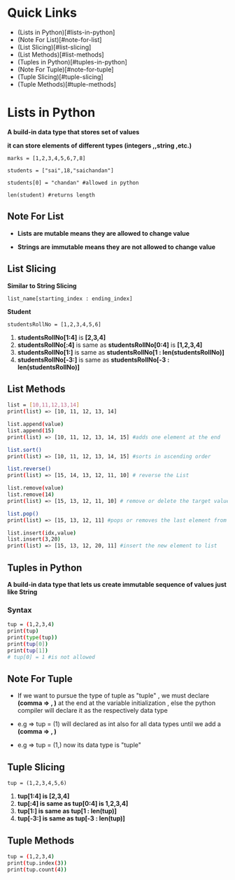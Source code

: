 # Quick Links
- (Lists in Python)[#lists-in-python]
- (Note For List)[#note-for-list]
- (List Slicing)[#list-slicing]
- (List Methods)[#list-methods]
- (Tuples in Python)[#tuples-in-python]
- (Note For Tuple)[#note-for-tuple]
- (Tuple Slicing)[#tuple-slicing]
- (Tuple Methods)[#tuple-methods]



# Lists in Python

**A build-in data type that stores set of values**

**it can store elements of different types (integers ,,string ,etc.)**

```bash****
marks = [1,2,3,4,5,6,7,8]

students = ["sai",18,"saichandan"]

students[0] = "chandan" #allowed in python

len(student) #returns length
```

## Note For List

- **Lists are mutable means they are allowed to change value**

- **Strings are immutable means they are not allowed to change value**

## List Slicing

**Similar to String Slicing**

```bash****
list_name[starting_index : ending_index]
```

**Student**

```bash****
studentsRollNo = [1,2,3,4,5,6]
```

1. **studentsRollNo[1:4]** is **[2,3,4]**
2. **studentsRollNo[:4]** is same as **studentsRollNo[0:4]** is **[1,2,3,4]**
3. **studentsRollNo[1:]** is same as **studentsRollNo[1 : len(studentsRollNo)]**
4. **studentsRollNo[-3:]** is same as **studentsRollNo[-3 : len(studentsRollNo)]**


## List Methods

```bash
list = [10,11,12,13,14] 
print(list) => [10, 11, 12, 13, 14] 

list.append(value)
list.append(15)
print(list) => [10, 11, 12, 13, 14, 15] #adds one element at the end

list.sort()
print(list) => [10, 11, 12, 13, 14, 15] #sorts in ascending order 

list.reverse()
print(list) => [15, 14, 13, 12, 11, 10] # reverse the List 

list.remove(value)
list.remove(14)
print(list) => [15, 13, 12, 11, 10] # remove or delete the target value

list.pop()
print(list) => [15, 13, 12, 11] #pops or removes the last element from the list

list.insert(idx,value)
list.insert(3,20)
print(list) => [15, 13, 12, 20, 11] #insert the new element to list


```


## Tuples in Python
**A build-in data type that lets us create immutable sequence of values just like String**

### Syntax

```bash
tup = (1,2,3,4)
print(tup)
print(type(tup))
print(tup[0])
print(tup[1])
# tup[0] = 1 #is not allowed
```

## Note For Tuple

- If we want to pursue the type of tuple as "tuple" , we must declare **(comma => , )** at the end at the variable initialization , else the python compiler will declare it as the respectively data type

- e.g => tup = (1) will declared as int also for all data types until we add a **(comma => , )**
- e.g => tup = (1,) now its data type is "tuple"



## Tuple Slicing


```bash****
tup = (1,2,3,4,5,6)
```

1. **tup[1:4] is [2,3,4]**
2. **tup[:4] is same as tup[0:4] is 1,2,3,4]**
3. **tup[1:] is same as tup[1 : len(tup)]**
4. **tup[-3:] is same as tup[-3 : len(tup)]**


## Tuple Methods

```bash
tup = (1,2,3,4)
print(tup.index(3))
print(tup.count(4))
```